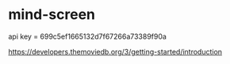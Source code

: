 # mind-screen

api key = 699c5ef1665132d7f67266a73389f90a

https://developers.themoviedb.org/3/getting-started/introduction
